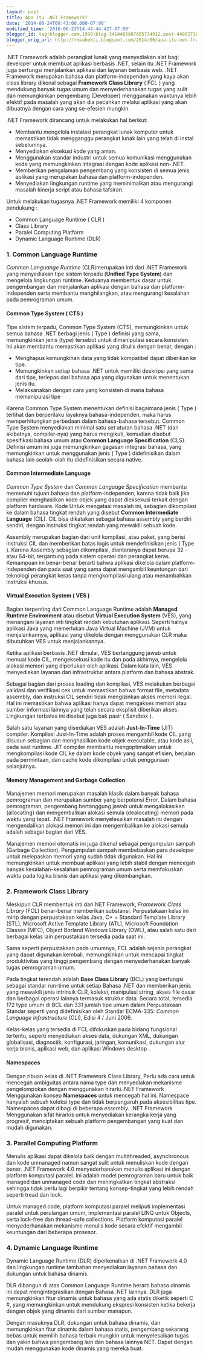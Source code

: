 ```yaml
---
layout: post
title: Apa itu .NET Framework?
date: '2014-06-24T09:43:00.000-07:00'
modified_time: '2016-06-23T14:44:44.427-07:00'
blogger_id: tag:blogger.com,1999:blog-3414465807055734912.post-4486271083715091355
blogger_orig_url: http://rmsubekti.blogspot.com/2014/06/apa-itu-net-framework.html
---
```

.NET Framework adalah perangkat lunak yang menyediakan alat bagi developer untuk membuat aplikasi berbasis .NET, selain itu .NET Framework juga berfungsi menjalankan aplikasi dan layanan berbasis web. .NET Framework merupakan bahasa dan platform-independen yang kaya akan class library dikenal sebagai **Framework Class Library** ( FCL ) yang mendukung banyak tugas umum dan menyederhanakan tugas yang sulit dan memungkinkan pengembang (Developer) menggunakan waktunya lebih efektif pada masalah yang akan dia pecahkan melalui aplikasi yang akan dibuatnya dengan cara yang se-efesien mungkin.

.NET Framework dirancang untuk melakukan hal berikut:

- Membantu mengelola instalasi perangkat lunak komputer untuk memastikan tidak mengganggu perangkat lunak lain yang telah di instal sebelumnya.
- Menyediakan eksekusi kode yang aman.
- Menggunakan standar industri untuk semua komunikasi menggunakan kode yang memungkinkan integrasi dengan kode aplikasi non-.NET.
- Memberikan pengalaman pengembang yang konsisten di semua jenis aplikasi yang merupakan bahasa dan platform-independen.
- Menyediakan lingkungan runtime yang meminimalkan atau mengurangi masalah kinerja script atau  bahasa tafsiran.

Untuk melakukan tugasnya .NET Framework memiliki 4 komponen pendukung :

- Common Language Runtime ( CLR )
- Class Library
- Paralel Computing Platform
- Dynamic Language Runtime (DLR)

### 1. Common Language Runtime
*Common Languange Runtime* (CLR)merupakan inti dari .NET Framework yang menyediakan tipe sistem terpadu (**Unified Type System**) dan mengelola lingkungan runtime. Keduanya membentuk dasar untuk pengembangan dan menjalankan aplikasi dengan bahasa dan platform-independen serta membantu menghilangkan, atau mengurangi kesalahan pada pemrograman umum.

#### Common Type System ( CTS )
Tipe sistem terpadu, Common Type System (CTS), memungkinkan untuk semua bahasa .NET  berbagi jenis ( Type ) definisi yang sama, memungkinkan jenis (type) tersebut untuk dimanipulasi secara konsisten. Ini akan membantu memastikan aplikasi yang ditulis dengan benar, dengan  :

- Menghapus kemungkinan data yang tidak kompatibel dapat diberikan ke tipe.
- Memungkinkan setiap bahasa .NET untuk memiliki deskripsi yang sama dari tipe, terlepas dari bahasa apa yang digunakan untuk menentukan jenis itu.
- Melaksanakan dengan cara yang konsisten di mana bahasa memanipulasi tipe

Karena Common Type System menentukan definisi bagaimana jenis ( Type ) terlihat dan berperilaku layaknya bahasa-independen, maka harus memperhitungkan perbedaan dalam bahasa-bahasa tersebut. Common Type System menyediakan minimal satu set aturan bahasa .NET (dan akibatnya, compiler-nya) yang harus mengikuti, kemudian disebut spesifikasi bahasa umum atau **Common Language Specification** (CLS). Definisi umum ini juga memungkinkan gagasan integrasi bahasa, yang memungkinkan untuk menggunakan jenis ( Type ) didefinisikan dalam bahasa lain seolah-olah itu didefinisikan secara native.

#### Common Intermediate Language
*Common Type System* dan *Common Language Specification* membantu memenuhi tujuan bahasa dan platform-independen, karena tidak baik jika compiler menghasilkan kode objek yang dapat dieksekusi terkait dengan platform hardware. Kode Untuk mengatasi masalah ini, sebagian dikompilasi ke dalam bahasa tingkat rendah yang disebut **Common Intermediate Language** (CIL). CIL bisa dikatakan sebagai bahasa assembly yang berdiri sendiri, dengan instruksi tingkat rendah yang mewakili sebuah kode.

Assembly merupakan bagian dari unit kompilasi, atau paket, yang berisi instruksi CIL dan memberikan batas logis untuk mendefinisikan jenis ( Type ). Karena Assembly sebagian dikompilasi, diantaranya dapat berupa 32 - atau 64-bit, tergantung pada sistem operasi dan perangkat keras. Kemampuan ini benar-benar berarti bahwa aplikasi dikelola dalam platform-independen dan pada saat yang sama dapat mengambil keuntungan dari teknologi perangkat keras tanpa mengkompilasi ulang atau menambahkan instruksi khusus.

#### Virtual Execution System ( VES )
Bagian terpenting dari Common Language Runtime adalah **Managed Runtime Environment** atau disebut **Virtual Execution System** (VES), yang menangani layanan inti tingkat rendah kebutuhan aplikasi. Seperti halnya aplikasi Java yang memerlukan Java Virtual Machine (JVM) untuk menjalankannya, aplikasi yang dikelola dengan menggunakan CLR maka dibutuhkan VES untuk menjalankannya.

Ketika aplikasi berbasis .NET dimulai, VES bertanggung jawab untuk memuat kode CIL, mengeksekusi kode itu dan pada akhirnya, mengelola alokasi memori yang diperlukan oleh aplikasi. Dalam kata lain, VES menyediakan layanan dan infrastruktur antara platform dan bahasa abstrak.

Sebagai bagian dari proses loading dan kompilasi, VES melakukan berbagai validasi dan verifikasi cek untuk memastikan bahwa format file, metadata assembly, dan instruksi CIL sendiri tidak mengizinkan akses memori ilegal. Hal ini memastikan bahwa aplikasi hanya dapat mengakses memori atau sumber informasi lainnya yang telah secara eksplisit diberikan akses. Lingkungan terbatas ini disebut juga bak pasir ( Sandbox ).

Salah satu layanan yang disediakan VES adalah **Just-In-Time** (JIT) compiler. Kompilasi Just-In-Time adalah proses mengambil kode CIL yang disusun sebagian dan menghasilkan kode objek executable, atau kode asli, pada saat runtime. JIT compiler membantu mengoptimalkan untuk mengkompilasi kode CIL ke dalam kode obyek yang sangat efisien, berjalan pada permintaan, dan cache kode dikompilasi untuk penggunaan selanjutnya.

#### Memory Management and Garbage Collection
Manajemen memori merupakan masalah klasik dalam banyak bahasa pemrograman dan merupakan sumber yang berpotensi *Error*. Dalam bahasa pemrograman, pengembang bertanggung jawab untuk mengalokasikan (allocating) dan mengembalikan alokasi semula (dealocating) memori pada waktu yang tepat. .NET Framework menyelesaikan masalah ini dengan mengendalikan alokasi memori ini dan mengembalikan ke alokasi semula adalah sebagai bagian dari VES.

Manajemen memori otomatis ini juga dikenal sebagai pengumpulan sampah (Garbage Collection). Pengumpulan sampah membebaskan para developer untuk melepaskan memori yang sudah tidak digunakan. Hal ini memungkinkan untuk membuat aplikasi yang lebih stabil dengan mencegah banyak kesalahan-kesalahan pemrograman umum serta memfokuskan waktu pada logika bisnis dan aplikasi  yang dikembangkan.

### 2. Framework Class Library
Meskipun CLR membentuk inti dari NET Framework, *Framework Class Library* (FCL) benar-benar memberikan substansi. Perpustakaan kelas ini mirip dengan perpustakaan kelas Java, C+ + Standard Template Library (STL), Microsoft Active Template Library (ATL),  Microsoft Foundation Classes (MFC), Object Borland Windows Library (OWL), atau salah satu dari berbagai kelas lain perpustakaan tersedia pada saat ini.

Sama seperti perpustakaan pada umumnya, FCL adalah sejenis perangkat yang dapat digunakan kembali, memungkinkan untuk mencapai tingkat produktivitas yang tinggi pengembang dengan menyederhanakan banyak tugas pemrograman umum.

Pada tingkat terendah adalah **Base Class Library** (BCL) yang berfungsi sebagai standar run-time untuk setiap Bahasa .NET dan memberikan jenis yang mewakili jenis intrinsik CLR, koleksi, manipulasi string, akses file dasar dan berbagai operasi lainnya termasuk struktur data. Secara total, tersedia 172 type umum di BCL dan 331 jumlah tipe umum dalam  Perpustakaan Standar seperti yang didefinisikan oleh Standar ECMA-335: *Common Language Infrastructure* (CLI), Edisi 4 / Juni 2006.

Kelas-kelas yang tersedia di FCL difokuskan pada bidang fungsional tertentu, seperti menyediakan akses data, dukungan XML, dukungan globalisasi, diagnostik, konfigurasi, jaringan, komunikasi, dukungan alur kerja bisnis, aplikasi web, dan aplikasi Windows desktop .

#### Namespaces
Dengan ribuan kelas di .NET Framework Class Library, Perlu ada cara untuk mencegah ambiguitas antara nama type dan menyediakan mekanisme pengelompokan dengan menggunakan hirarki..NET Framework Menggunakan konsep **Namespaces** untuk mencegah hal ini. Namespace hanyalah sebuah koleksi type dan tidak berpengaruh pada aksesibilitas tipe. Namespaces dapat dibagi di beberapa *essembly*. .NET Framework Menggunakan sifat hirarkis untuk menyediakan kerangka kerja yang progresif, menciptakan sebuah platform pengembangan yang kuat dan mudah digunakan.

### 3. Parallel Computing Platform
Menulis aplikasi dapat dikelola baik dengan multithreaded, asynchronous dan kode unmanaged namun sangat sulit untuk menuliskan kode dengan benar. .NET Framework 4.0 menyederhanakan menulis aplikasi ini dengan platform komputasi paralel. Ini adalah model pemrograman baru untuk baik managed dan unmanaged code dan meningkatkan tingkat abstraksi sehingga tidak perlu lagi berpikir tentang konsep-tingkat yang lebih rendah seperti tread dan lock.

Untuk managed code, platform komputasi paralel meliputi implementasi paralel untuk perulangan umum, implementasi paralel LINQ untuk Objects, serta lock-free dan thread-safe collections. Platform komputasi paralel menyederhanakan mekanisme menulis kode secara efektif mengambil keuntungan dari beberapa prosesor.

### 4. Dynamic Language Runtime
Dynamic Language Runtime (DLR) diperkenalkan di .NET Framework 4.0 dan lingkungan runtime tambahan menyediakan layanan bahasa dan dukungan untuk bahasa dinamis.

DLR dibangun di atas Common Language Runtime berarti bahasa dinamis  ini dapat mengintegrasikan dengan  Bahasa .NET lainnya. DLR juga memungkinkan fitur dinamis untuk bahasa yang ada statis diketik seperti C #, yang memungkinkan untuk mendukung ekspresi konsisten ketika bekerja dengan objek yang dinamis dari sumber manapun.

Dengan masuknya DLR, dukungan untuk bahasa dinamis, dan memungkinkan fitur dinamis dalam bahasa statis, pengembang sekarang bebas untuk memilih bahasa terbaik mungkin untuk menyelesaikan tugas dan yakin bahwa pengembang lain dan bahasa lainnya NET. Dapat dengan mudah menggunakan kode dinamis yang mereka buat.
